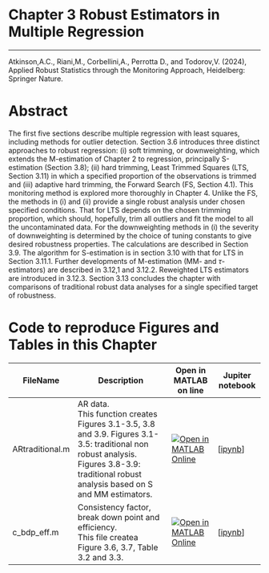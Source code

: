 # Chapter 3 Robust Estimators in Multiple Regression


---
Atkinson,A.C., Riani,M., Corbellini,A., Perrotta D., and Todorov,V. (2024), Applied Robust Statistics through the Monitoring Approach, Heidelberg: Springer Nature.

# Abstract

The first five sections describe multiple regression with least squares, including methods for outlier detection. Section 3.6 introduces three distinct approaches to robust regression: (i) soft trimming, or downweighting, which extends the M-estimation of Chapter 2 to regression, principally S-estimation (Section 3.8); (ii) hard trimming, Least Trimmed Squares (LTS, Section 3.11) in which a specified proportion of the observations is trimmed and (iii) adaptive hard trimming, the Forward Search (FS, Section 4.1). This monitoring method is explored more thoroughly in Chapter 4. Unlike the FS, the methods in (i) and (ii) provide a single robust analysis under chosen specified conditions. That for  LTS depends on the chosen trimming proportion, which should, hopefully,  trim all outliers and fit the model to all the uncontaminated data. For the downweighting methods in (i) the severity of downweighting is determined by the choice of tuning constants to give desired robustness properties. The calculations are described in Section 3.9. The algorithm for S-estimation is in section 3.10 with that for LTS in Section 3.11.1. Further developments of M-estimation (MM- and $\tau$-estimators) are described in 3.12,1 and 3.12.2. Reweighted LTS estimators are introduced in 3.12.3. Section 3.13 concludes the chapter with comparisons of traditional robust data analyses for a single specified target of robustness.

# Code to reproduce Figures and Tables in this Chapter





| FileName | Description | Open in MATLAB on line | Jupiter notebook | 
 |---|---|---|---| 
 |ARtraditional.m|AR data.<br/> This function creates Figures 3.1-3.5, 3.8 and 3.9. Figures 3.1-3.5: traditional non robust analysis. Figures 3.8-3.9: traditional robust analysis based on S and MM estimators.|[![Open in MATLAB Online](https://www.mathworks.com/images/responsive/global/open-in-matlab-online.svg)](https://matlab.mathworks.com/open/github/v1?repo=UniprJRC/FigMonitoringBook&file=cap3//ARtraditional.m)| [[ipynb](ARtraditional.ipynb)]
|c_bdp_eff.m|Consistency factor, break down point and efficiency.<br/> This file createa Figure 3.6, 3.7, Table 3.2 and 3.3.|[![Open in MATLAB Online](https://www.mathworks.com/images/responsive/global/open-in-matlab-online.svg)](https://matlab.mathworks.com/open/github/v1?repo=UniprJRC/FigMonitoringBook&file=cap3//c_bdp_eff.m)| [[ipynb](c_bdp_eff.ipynb)]